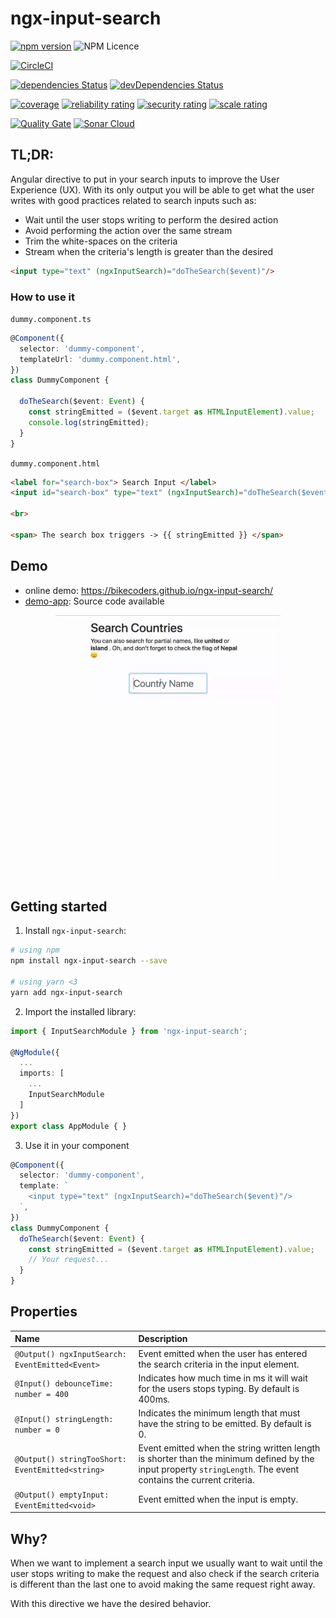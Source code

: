 # ngx-input-search

[![npm version](https://badge.fury.io/js/ngx-input-search.svg)](https://badge.fury.io/js/ngx-input-search) ![NPM Licence](https://img.shields.io/npm/l/ngx-input-search?color=blue)

[![CircleCI](https://circleci.com/gh/bikecoders/ngx-input-search/tree/master.svg?style=svg)](https://circleci.com/gh/bikecoders/ngx-input-search/tree/master)

[![dependencies Status](https://david-dm.org/bikecoders/ngx-input-search/status.svg)](https://david-dm.org/bikecoders/ngx-input-search) [![devDependencies Status](https://david-dm.org/bikecoders/ngx-input-search/dev-status.svg)](https://david-dm.org/bikecoders/ngx-input-search?type=dev)

[![coverage](https://sonarcloud.io/api/project_badges/measure?project=bikecoders_ngx-input-search&metric=coverage)](https://sonarcloud.io/dashboard?id=bikecoders_ngx-input-search) [![reliability rating](https://sonarcloud.io/api/project_badges/measure?project=bikecoders_ngx-input-search&metric=reliability_rating)](https://sonarcloud.io/dashboard?id=bikecoders_ngx-input-search) [![security rating](https://sonarcloud.io/api/project_badges/measure?project=bikecoders_ngx-input-search&metric=security_rating)](https://sonarcloud.io/dashboard?id=bikecoders_ngx-input-search) [![scale rating](https://sonarcloud.io/api/project_badges/measure?project=bikecoders_ngx-input-search&metric=sqale_rating)](https://sonarcloud.io/dashboard?id=bikecoders_ngx-input-search)

[![Quality Gate](https://sonarcloud.io/api/project_badges/quality_gate?project=bikecoders_ngx-input-search)](https://sonarcloud.io/dashboard?id=bikecoders_ngx-input-search)  [![Sonar Cloud](https://sonarcloud.io/images/project_badges/sonarcloud-white.svg)](https://sonarcloud.io/dashboard?id=bikecoders_ngx-input-search)

## TL;DR:

Angular directive to put in your search inputs to improve the User Experience (UX).
With its only output you will be able to get what the user writes with good practices related to search inputs such as:

- Wait until the user stops writing to perform the desired action
- Avoid performing the action over the same stream
- Trim the white-spaces on the criteria
- Stream when the criteria's length is greater than the desired


```html
<input type="text" (ngxInputSearch)="doTheSearch($event)"/>
```


### How to use it
`dummy.component.ts`
```ts
@Component({
  selector: 'dummy-component',
  templateUrl: 'dummy.component.html',
})
class DummyComponent {

  doTheSearch($event: Event) {
    const stringEmitted = ($event.target as HTMLInputElement).value;
    console.log(stringEmitted);
  }
}
```


`dummy.component.html`
```html
<label for="search-box"> Search Input </label>
<input id="search-box" type="text" (ngxInputSearch)="doTheSearch($event)"/>

<br>

<span> The search box triggers -> {{ stringEmitted }} </span>
```

## Demo
- online demo: https://bikecoders.github.io/ngx-input-search/
- [demo-app](https://github.com/bikecoders/ngx-input-search/tree/master/src): Source code available

<p align="center">
  <img src="docs/images/demo.gif" alt="demo gif">
</p>

## Getting started

1. Install `ngx-input-search`:

```bash
# using npm
npm install ngx-input-search --save

# using yarn <3
yarn add ngx-input-search
```

2. Import the installed library:

```ts
import { InputSearchModule } from 'ngx-input-search';

@NgModule({
  ...
  imports: [
    ...
    InputSearchModule
  ]
})
export class AppModule { }
```

3. Use it in your component

```ts
@Component({
  selector: 'dummy-component',
  template: `
    <input type="text" (ngxInputSearch)="doTheSearch($event)"/>
  `,
})
class DummyComponent {
  doTheSearch($event: Event) {
    const stringEmitted = ($event.target as HTMLInputElement).value;
    // Your request...
  }
}
```

## Properties

| Name                                             | Description                                                                                                                                                     |
| :----------------------------------------------- | :-------------------------------------------------------------------------------------------------------------------------------------------------------------- |
| `@Output() ngxInputSearch: EventEmitted<Event>`  | Event emitted when the user has entered the search criteria in the input element.                                                                               |
| `@Input() debounceTime: number = 400`            | Indicates how much time in ms it will wait for the users stops typing. By default is 400ms.                                                                     |
| `@Input() stringLength: number = 0`              | Indicates the minimum length that must have the string to be emitted. By default is 0.                                                                          |
| `@Output() stringTooShort: EventEmitted<string>` | Event emitted when the string written length is shorter than the minimum defined by the input property `stringLength`. The event contains the current criteria. |
| `@Output() emptyInput: EventEmitted<void>`       | Event emitted when the input is empty.                                                                                                                          |


## Why?

When we want to implement a search input we usually want to wait until the user stops writing to make the request and also check if the search criteria is different than the last one to avoid making the same request right away.

With this directive we have the desired behavior.
